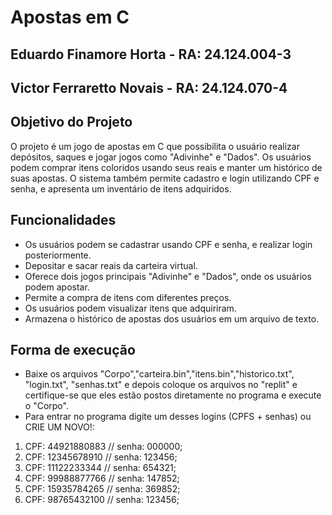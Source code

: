 # Apostas em C

## Eduardo Finamore Horta - RA: 24.124.004-3 
## Victor Ferraretto Novais - RA: 24.124.070-4

## Objetivo do Projeto
O projeto é um jogo de apostas em C que possibilita o usuário realizar depósitos, saques e jogar jogos como "Adivinhe" e "Dados". Os usuários podem comprar itens coloridos usando seus reais e manter um histórico de suas apostas. O sistema também permite cadastro e login utilizando CPF e senha, e apresenta um inventário de itens adquiridos.

## Funcionalidades
- Os usuários podem se cadastrar usando CPF e senha, e realizar login posteriormente.
- Depositar e sacar reais da carteira virtual.
- Oferece dois jogos principais "Adivinhe" e "Dados", onde os usuários podem apostar.
- Permite a compra de itens com diferentes preços.
- Os usuários podem visualizar itens que adquiriram.
- Armazena o histórico de apostas dos usuários em um arquivo de texto.

## Forma de execução 
- Baixe os arquivos "Corpo","carteira.bin","itens.bin","historico.txt", "login.txt", "senhas.txt" e depois coloque os arquivos no "replit" e certifique-se que eles estão postos diretamente no programa e execute o "Corpo".
- Para entrar no programa digite um desses logins (CPFS + senhas) ou CRIE UM NOVO!:
1. CPF: 44921880883 // senha: 000000;
2. CPF: 12345678910 // senha: 123456;
3. CPF: 11122233344 // senha: 654321;
4. CPF: 99988877766 // senha: 147852;
5. CPF: 15935784265 // senha: 369852;
6. CPF: 98765432100 // senha: 123456;
